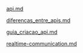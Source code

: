 
<!-- TODO: Ajustar o conteúdo -->
[api.md](./concepts/api/api.md)

[diferencas_entre_apis.md](./concepts/api/diferencas_entre_apis.md)

[guia_criacao_api.md](./concepts/api/guia_criacao_api.md)

[realtime-communication.md](./concepts/api/realtime-communication.md)